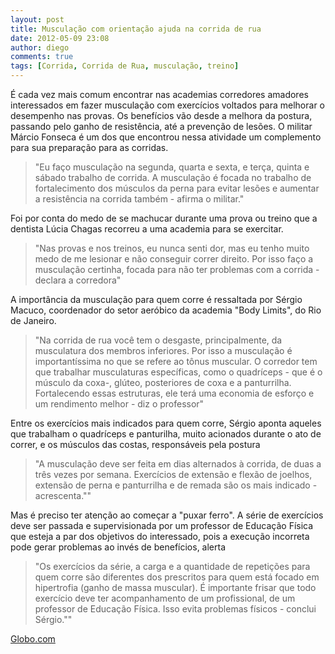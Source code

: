 ```yaml
---
layout: post
title: Musculação com orientação ajuda na corrida de rua
date: 2012-05-09 23:08
author: diego
comments: true
tags: [Corrida, Corrida de Rua, musculação, treino]
---
```


É cada vez mais comum encontrar nas academias corredores amadores interessados em fazer musculação com exercícios voltados para melhorar o desempenho nas provas. Os benefícios vão desde a melhora da postura, passando pelo ganho de resistência, até a prevenção de lesões. O militar Márcio Fonseca é um dos que encontrou nessa atividade um complemento para sua preparação para as corridas.

>"Eu faço musculação na segunda, quarta e sexta, e terça, quinta e sábado trabalho de corrida. A musculação é focada no trabalho de fortalecimento dos músculos da perna para evitar lesões e aumentar a resistência na corrida também - afirma o militar."

Foi por conta do medo de se machucar durante uma prova ou treino que a dentista Lúcia Chagas recorreu a uma academia para se exercitar.

>"Nas provas e nos treinos, eu nunca senti dor, mas eu tenho muito medo de me lesionar e não conseguir correr direito. Por isso faço a musculação certinha, focada para não ter problemas com a corrida - declara a corredora"

<!--more-->

A importância da musculação para quem corre é ressaltada por Sérgio Macuco, coordenador do setor aeróbico da academia "Body Limits", do Rio de Janeiro.

>"Na corrida de rua você tem o desgaste, principalmente, da musculatura dos membros inferiores. Por isso a musculação é importantíssima no que se refere ao tônus muscular. O corredor tem que trabalhar musculaturas específicas, como o quadríceps - que é o músculo da coxa-, glúteo, posteriores de coxa e a panturrilha. Fortalecendo essas estruturas, ele terá uma economia de esforço e um rendimento melhor - diz o professor"

Entre os exercícios mais indicados para quem corre, Sérgio aponta aqueles que trabalham o quadríceps e panturilha, muito acionados durante o ato de correr, e os músculos das costas, responsáveis pela postura

>"A musculação deve ser feita em dias alternados à corrida, de duas a três vezes por semana. Exercícios de extensão e flexão de joelhos, extensão de perna e panturrilha e de remada são os mais indicado - acrescenta.""

Mas é preciso ter atenção ao começar a "puxar ferro". A série de exercícios deve ser passada e supervisionada por um professor de Educação Física que esteja a par dos objetivos do interessado, pois a execução incorreta pode gerar problemas ao invés de benefícios, alerta

>"Os exercícios da série, a carga e a quantidade de repetições para quem corre são diferentes dos prescritos para quem está focado em hipertrofia (ganho de massa muscular). É importante frisar que todo exercício deve ter acompanhamento de um profissional, de um professor de Educação Física. Isso evita problemas físicos - conclui Sérgio.""

<a href="http://globoesporte.globo.com/eu-atleta/noticia/2012/05/musculacao-com-orientacao-ajuda-na-corrida-de-rua.html" target="_blank">Globo.com</a>
